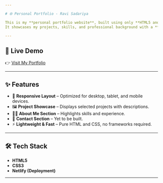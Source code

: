 ```yaml
---

# 🌐 Personal Portfolio - Ravi Sadariya

This is my **personal portfolio website**, built using only **HTML5 and CSS3**.
It showcases my projects, skills, and professional background with a **modern, responsive design**.

---
```


## 🚀 Live Demo

👉 [Visit My Portfolio](http://ravisadariya.netlify.app/)

---

## ✨ Features

* 📱 **Responsive Layout** – Optimized for desktop, tablet, and mobile devices.
* 🖼️ **Project Showcase** – Displays selected projects with descriptions.
* 👨‍💻 **About Me Section** – Highlights skills and experience.
* 📧 **Contact Section** – Yet to be built.
* ⚡ **Lightweight & Fast** – Pure HTML and CSS, no frameworks required.

---

## 🛠️ Tech Stack

* **HTML5**
* **CSS3**
* **Netlify (Deployment)**

---
